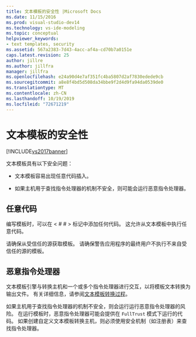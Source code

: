 ```yaml
---
title: 文本模板的安全性 |Microsoft Docs
ms.date: 11/15/2016
ms.prod: visual-studio-dev14
ms.technology: vs-ide-modeling
ms.topic: conceptual
helpviewer_keywords:
- text templates, security
ms.assetid: 567a2383-7d43-4acc-af4a-cd70b7a0151e
caps.latest.revision: 25
author: jillre
ms.author: jillfra
manager: jillfra
ms.openlocfilehash: e24a90d4e7af351fc4ba5807d2af7830edede9cb
ms.sourcegitcommit: a8e8f4bd5d508da34bbe9f2d4d9fa94da0539de0
ms.translationtype: MT
ms.contentlocale: zh-CN
ms.lasthandoff: 10/19/2019
ms.locfileid: "72671219"
---
```

# <a name="security-of-text-templates"></a>文本模板的安全性
[!INCLUDE[vs2017banner](../includes/vs2017banner.md)]

文本模板具有以下安全问题：

- 文本模板容易出现任意代码插入。

- 如果主机用于查找指令处理器的机制不安全，则可能会运行恶意指令处理器。

## <a name="arbitrary-code"></a>任意代码
 编写模板时，可以在 \< # # > 标记中添加任何代码。 这允许从文本模板中执行任意代码。

 请确保从受信任的源获取模板。 请确保警告应用程序的最终用户不执行不来自受信任的源的模板。

## <a name="malicious-directive-processor"></a>恶意指令处理器
 文本模板引擎与转换主机和一个或多个指令处理器进行交互，以将模板文本转换为输出文件。 有关详细信息，请参阅[文本模板转换过程](../modeling/the-text-template-transformation-process.md)。

 如果主机用于查找指令处理器的机制不安全，则会运行运行恶意指令处理器的风险。 在运行模板时，恶意指令处理器可能会提供在 `FullTrust` 模式下运行的代码。 如果创建自定义文本模板转换主机，则必须使用安全机制（如注册表）来查找指令处理器。
